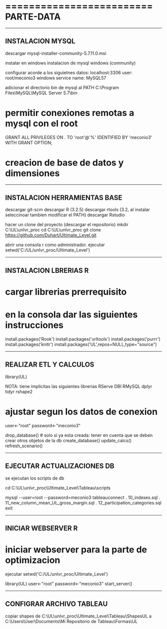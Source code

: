 =========================
PARTE-DATA
=========================

----------------
INSTALACION MYSQL
----------------
descargar
 mysql-installer-community-5.7.11.0.msi
 
instalar en windows 
 instalacion de mysql windows (community)
 
configurar acorde a los siguietnes datos: 
 localhost:3306
 user: root/meconio3 
 windows service name: MySQL57
 
adicionar el directorio bin de mysql al PATH
  C:\Program Files\MySQL\MySQL Server 5.7\bin
 
 
# permitir conexiones remotas a mysql con el root

GRANT ALL PRIVILEGES ON *.* TO 'root'@'%' IDENTIFIED BY 'meconio3' WITH GRANT OPTION; 
 
# creacion de base de datos y dimensiones

----------------
INSTALACION HERRAMIENTAS BASE
----------------

descargar git-scm
descargar R      (3.2.5)
descargar rtools (3.2, al instalar seleccinoar tambien modificar el PATH)
descargar Rstudio

hacer un clone del proyecto (descargar el repositorio)
mkdir C:\UL\unlvr_proc
cd C:\UL\unlvr_proc
git clone https://github.com/Duhart/Ultimate_Level.git

abrir una consola r como administrador. 
ejecutar
setwd('C:/UL/unlvr_proc/Ultimate_Level')



----------------
INSTALACION LBRERIAS R
----------------

# cargar librerias prerrequisito
# en la consola dar las siguientes instrucciones

install.packages('Rook')
install.packages('urltools')
install.packages('purrr')
install.packages('knitr')
install.packages('UL',repos=NULL,type="source")




----------------------
REALIZAR ETL Y CALCULOS 	
----------------------

library(UL)

NOTA: tiene implicitas las siguientes librerias
	RServe
	DBI
	RMySQL
	dplyr
	tidyr
	rshape2
	
# ajustar segun los datos de conexion
	
user<-"root"
password<-"meconio3"

drop_database()    # solo si ya esta creada: tener en cuenta que se deben crear otros objetos de la db
create_database()
update_calcs()
refresh_scenario()


----------------------
EJECUTAR ACTUALIZACIONES DB
----------------------
se ejecutan los scripts de db

cd C:\UL\unlvr_proc\Ultimate_Level\Tableau\scripts

mysql --user=root --password=meconio3 tableauconnect 
  \. 10_indexes.sql
  \. 11_new_column_mean_UL_gross_margin.sql
  \. 12_participation_categories.sql
  exit

----------------------
INICIAR WEBSERVER R
----------------------

# iniciar webserver para la parte de optimizacion

ejecutar
setwd('C:/UL/unlvr_proc/Ultimate_Level')

library(UL)
user<-"root"
password<-"meconio3"
start_server()


----------------------
CONFIGRAR ARCHIVO TABLEAU
----------------------

copiar shapes
  de C:\UL\unlvr_proc\Ultimate_Level\Tableau\ShapesUL
  a  C:\Users\User\Documents\Mi Repositorio de Tableau\Formas\UL
  
  
  
